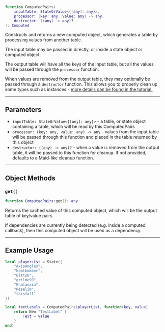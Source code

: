 ```Lua
function ComputedPairs(
	inputTable: StateOrValue<{[any]: any}>,
	processor: (key: any, value: any) -> any,
	destructor: ((any) -> any)?
): Computed
```

Constructs and returns a new computed object, which generates a table by
processing values from another table.

The input table may be passed in directly, or inside a state object or computed
object.

The output table will have all the keys of the input table, but all the values
will be passed through the `processor` function.

When values are removed from the output table, they may optionally be passed
through a `destructor` function. This allows you to properly clean up some types
such as instances - [more details can be found in the tutorial.](../../../tutorials/further-basics/arrays-and-lists)

-----

## Parameters

- `inputTable: StateOrValue<{[any]: any}>` - a table, or state object containing
a table, which will be read by this ComputedPairs
- `processor: (key: any, value: any) -> any` - values from the input table will
be passed through this function and placed in the table returned by this object
- `destructor: ((any) -> any)?` - when a value is removed from the output
table, it will be passed to this function for cleanup. If not provided, defaults
to a Maid-like cleanup function.

-----

## Object Methods

### `get()`

```Lua
function ComputedPairs:get(): any
```
Returns the cached value of this computed object, which will be the output table
of key/value pairs.

If dependencies are currently being detected (e.g. inside a computed callback),
then this computed object will be used as a dependency.

-----

## Example Usage

```Lua
local playerList = State({
	"AxisAngles",
	"boatbomber",
	"Elttob",
	"grilme99",
	"Phalanxia",
	"Reselim",
	"thisfall"
})

local textLabels = ComputedPairs(playerList, function(key, value)
	return New "TextLabel" {
		Text = value
	}
end)
```